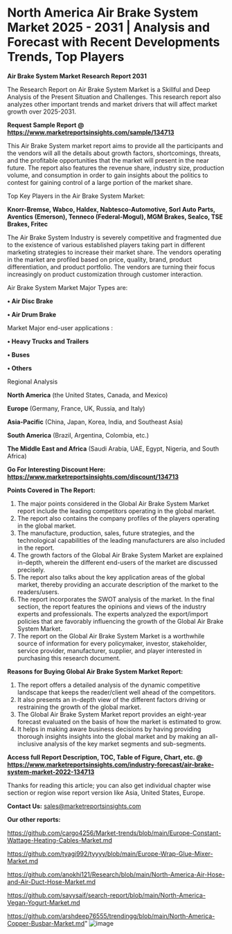 # North America Air Brake System Market 2025 - 2031 | Analysis and Forecast with Recent Developments Trends, Top Players

<strong>Air Brake System Market Research Report 2031</strong>

The Research Report on Air Brake System Market is a Skillful and Deep Analysis of the Present Situation and Challenges. This research report also analyzes other important trends and market drivers that will affect market growth over 2025-2031.

<strong>Request Sample Report @ <a href=https://www.marketreportsinsights.com/sample/134713>https://www.marketreportsinsights.com/sample/134713</a></strong>

This Air Brake System market report aims to provide all the participants and the vendors will all the details about growth factors, shortcomings, threats, and the profitable opportunities that the market will present in the near future. The report also features the revenue share, industry size, production volume, and consumption in order to gain insights about the politics to contest for gaining control of a large portion of the market share.

Top Key Players in the Air Brake System Market:

<strong>Knorr-Bremse, Wabco, Haldex, Nabtesco-Automotive, Sorl Auto Parts, Aventics (Emerson), Tenneco (Federal-Mogul), MGM Brakes, Sealco, TSE Brakes, Fritec</strong>

The Air Brake System Industry is severely competitive and fragmented due to the existence of various established players taking part in different marketing strategies to increase their market share. The vendors operating in the market are profiled based on price, quality, brand, product differentiation, and product portfolio. The vendors are turning their focus increasingly on product customization through customer interaction.

Air Brake System Market Major Types are:

<strong>• Air Disc Brake

• Air Drum Brake</strong>

Market Major end-user applications :

<strong>• Heavy Trucks and Trailers

• Buses

• Others</strong>

Regional Analysis

</u><strong><b>North America</b></strong> (the United States, Canada, and Mexico)

<strong><b>Europe </b></strong>(Germany, France, UK, Russia, and Italy)

<strong><b>Asia-Pacific</b></strong> (China, Japan, Korea, India, and Southeast Asia)

<strong><b>South America</b></strong> (Brazil, Argentina, Colombia, etc.)

<strong><b>The Middle East and Africa</b></strong> (Saudi Arabia, UAE, Egypt, Nigeria, and South Africa)

<strong>Go For Interesting Discount Here: <a href=https://www.marketreportsinsights.com/discount/134713>https://www.marketreportsinsights.com/discount/134713</a></strong>

<strong>Points Covered in The Report:</strong>
<ol>
  <li>The major points considered in the Global Air Brake System Market report include the leading competitors operating in the global market.</li>
  <li>The report also contains the company profiles of the players operating in the global market.</li>
  <li>The manufacture, production, sales, future strategies, and the technological capabilities of the leading manufacturers are also included in the report.</li>
  <li>The growth factors of the Global Air Brake System Market are explained in-depth, wherein the different end-users of the market are discussed precisely.</li>
  <li>The report also talks about the key application areas of the global market, thereby providing an accurate description of the market to the readers/users.</li>
  <li>The report incorporates the SWOT analysis of the market. In the final section, the report features the opinions and views of the industry experts and professionals. The experts analyzed the export/import policies that are favorably influencing the growth of the Global Air Brake System Market.</li>
  <li>The report on the Global Air Brake System Market is a worthwhile source of information for every policymaker, investor, stakeholder, service provider, manufacturer, supplier, and player interested in purchasing this research document.</li>
</ol>
<strong>Reasons for Buying Global Air Brake System Market Report:</strong>

<ol>
  <li>The report offers a detailed analysis of the dynamic competitive landscape that keeps the reader/client well ahead of the competitors.</li>
  <li>It also presents an in-depth view of the different factors driving or restraining the growth of the global market.</li>
  <li>The Global Air Brake System Market report provides an eight-year forecast evaluated on the basis of how the market is estimated to grow.</li>
  <li>It helps in making aware business decisions by having providing thorough insights insights into the global market and by making an all-inclusive analysis of the key market segments and sub-segments.</li>
</ol>
<strong>Access full Report Description, TOC, Table of Figure, Chart, etc. @ <a href=https://www.marketreportsinsights.com/industry-forecast/air-brake-system-market-2022-134713>https://www.marketreportsinsights.com/industry-forecast/air-brake-system-market-2022-134713</a></strong>


Thanks for reading this article; you can also get individual chapter wise section or region wise report version like Asia, United States, Europe.

<strong>Contact Us:</strong>
sales@marketreportsinsights.com

<strong>Our other reports:</strong>

<a href=https://github.com/cargo4256/Market-trends/blob/main/Europe-Constant-Wattage-Heating-Cables-Market.md>https://github.com/cargo4256/Market-trends/blob/main/Europe-Constant-Wattage-Heating-Cables-Market.md</a>

<a href=https://github.com/tyagi992/tyyyy/blob/main/Europe-Wrap-Glue-Mixer-Market.md>https://github.com/tyagi992/tyyyy/blob/main/Europe-Wrap-Glue-Mixer-Market.md</a>

<a href=https://github.com/anokhi121/Research/blob/main/North-America-Air-Hose-and-Air-Duct-Hose-Market.md>https://github.com/anokhi121/Research/blob/main/North-America-Air-Hose-and-Air-Duct-Hose-Market.md</a>

<a href=https://github.com/sayysaif/search-report/blob/main/North-America-Vegan-Yogurt-Market.md>https://github.com/sayysaif/search-report/blob/main/North-America-Vegan-Yogurt-Market.md</a>

<a href=https://github.com/arshdeep76555/trendingg/blob/main/North-America-Copper-Busbar-Market.md>https://github.com/arshdeep76555/trendingg/blob/main/North-America-Copper-Busbar-Market.md</a>"
![image](https://github.com/user-attachments/assets/d8ea42d5-d40b-4dbf-acaf-4c3b9b735132)

